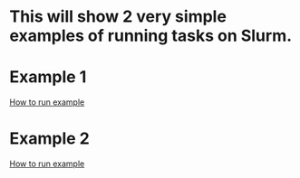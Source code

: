 # This will show 2 very simple examples of running tasks on Slurm.

# Example 1 

[How to run example](./example1/README.md)


# Example 2

[How to run example](./example2/README.md)
